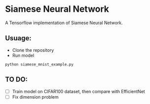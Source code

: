 # Siamese Neural Network
A Tensorflow implementation of Siamese Neural Network.
## Usuage:
- Clone the repository
- Run model
```
python siamese_mnist_example.py
```
## TO DO:
- [ ] Train model on CIFAR100 dataset, then compare with EfficientNet
- [ ] Fix dimension problem 

